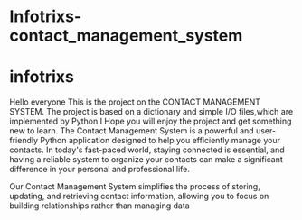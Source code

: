 # Infotrixs-contact_management_system

# infotrixs
Hello everyone This is the project on the CONTACT MANAGEMENT SYSTEM. The project is based on a dictionary and simple
I/O files,which are implemented by Python I Hope you will enjoy the project and get something new to learn.
The Contact Management System is a powerful and user-friendly Python application designed to help you efficiently 
manage your contacts. In today's fast-paced world, staying connected is essential, and having a reliable system to 
organize your contacts can make a significant difference in your personal and professional life.

Our Contact Management System simplifies the process of storing, updating, and retrieving contact information, 
allowing you to focus on building relationships rather than managing data
